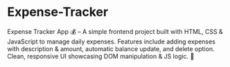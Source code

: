 # Expense-Tracker
Expense Tracker App 💰 – A simple frontend project built with HTML, CSS &amp; JavaScript to manage daily expenses. Features include adding expenses with description &amp; amount, automatic balance update, and delete option. Clean, responsive UI showcasing DOM manipulation &amp; JS logic. 🚀
